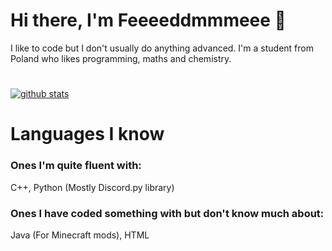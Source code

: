 # Hi there, I'm **Feeeeddmmmeee** 👋
I like to code but I don't usually do anything advanced. I'm a student from Poland who likes programming, maths and chemistry.

#
[![github stats](https://github-readme-stats.vercel.app/api?username=feeeeddmmmeee&show_icons=true&theme=dark&include_all_commits=true&hide_border=true)](https://github.com/Feeeeddmmmeee/Feeeeddmmmeee)

# Languages I know
### Ones I'm quite fluent with:
C++, Python (Mostly Discord.py library)
### Ones I have coded something with but don't know much about:
Java (For Minecraft mods), HTML
